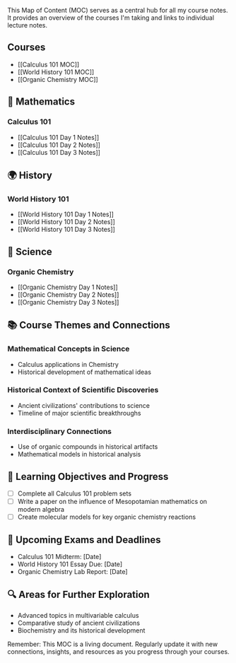 This Map of Content (MOC) serves as a central hub for all my course notes. It provides an overview of the courses I'm taking and links to individual lecture notes.

## Courses
- [[Calculus 101 MOC]]
- [[World History 101 MOC]]
- [[Organic Chemistry MOC]]

## 🧮 Mathematics

### Calculus 101
- [[Calculus 101 Day 1 Notes]]
- [[Calculus 101 Day 2 Notes]]
- [[Calculus 101 Day 3 Notes]]

## 🌍 History

### World History 101
- [[World History 101 Day 1 Notes]]
- [[World History 101 Day 2 Notes]]
- [[World History 101 Day 3 Notes]]

## 🧪 Science

### Organic Chemistry
- [[Organic Chemistry Day 1 Notes]]
- [[Organic Chemistry Day 2 Notes]]
- [[Organic Chemistry Day 3 Notes]]

## 📚 Course Themes and Connections

### Mathematical Concepts in Science
- Calculus applications in Chemistry
- Historical development of mathematical ideas

### Historical Context of Scientific Discoveries
- Ancient civilizations' contributions to science
- Timeline of major scientific breakthroughs

### Interdisciplinary Connections
- Use of organic compounds in historical artifacts
- Mathematical models in historical analysis

## 🎯 Learning Objectives and Progress

- [ ] Complete all Calculus 101 problem sets
- [ ] Write a paper on the influence of Mesopotamian mathematics on modern algebra
- [ ] Create molecular models for key organic chemistry reactions

## 📅 Upcoming Exams and Deadlines

- Calculus 101 Midterm: [Date]
- World History 101 Essay Due: [Date]
- Organic Chemistry Lab Report: [Date]

## 🔍 Areas for Further Exploration

- Advanced topics in multivariable calculus
- Comparative study of ancient civilizations
- Biochemistry and its historical development

Remember: This MOC is a living document. Regularly update it with new connections, insights, and resources as you progress through your courses.
